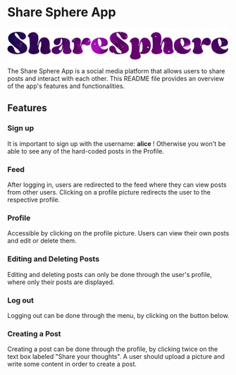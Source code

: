 # Share Sphere App
![ic_logo.png](media/ic_logo.png)
The Share Sphere App is a social media platform that allows users to share posts and interact with each other.
This README file provides an overview of the app's features and functionalities.

## Features
### Sign up
It is important to sign up with the username: **alice** !
Otherwise you won't be able to see any of the hard-coded posts in the Profile.

### Feed
After logging in, users are redirected to the feed where they can view posts from other users.
Clicking on a profile picture redirects the user to the respective profile.

### Profile
Accessible by clicking on the profile picture.
Users can view their own posts and edit or delete them.

### Editing and Deleting Posts
Editing and deleting posts can only be done through the user's profile, where only their posts are displayed.

### Log out
Logging out can be done through the menu, by clicking on the button below.

### Creating a Post
Creating a post can be done through the profile, by clicking twice on the text box labeled "Share your thoughts".
A user should upload a picture and write some content in order to create a post.